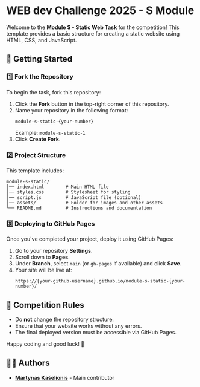 # WEB dev Challenge 2025 - S Module

Welcome to the **Module S - Static Web Task** for the competition! This template provides a basic structure for creating a static website using HTML, CSS, and JavaScript.

## 🚀 Getting Started

### 1️⃣ Fork the Repository
To begin the task, fork this repository:
1. Click the **Fork** button in the top-right corner of this repository.
2. Name your repository in the following format:
   ```
   module-s-static-{your-number}
   ```
   Example: `module-s-static-1`
3. Click **Create Fork**.

### 2️⃣ Project Structure
This template includes:
```
module-s-static/
│── index.html        # Main HTML file
│── styles.css        # Stylesheet for styling
│── script.js         # JavaScript file (optional)
│── assets/           # Folder for images and other assets
└── README.md         # Instructions and documentation
```

### 3️⃣ Deploying to GitHub Pages
Once you've completed your project, deploy it using GitHub Pages:

1. Go to your repository **Settings**.
2. Scroll down to **Pages**.
3. Under **Branch**, select `main` (or `gh-pages` if available) and click **Save**.
4. Your site will be live at:
   ```
   https://{your-github-username}.github.io/module-s-static-{your-number}/
   ```

## 🎯 Competition Rules
- Do **not** change the repository structure.
- Ensure that your website works without any errors.
- The final deployed version must be accessible via GitHub Pages.

Happy coding and good luck! 🚀

## 👨‍💻 Authors
- **[Martynas Kašelionis](https://github.com/martynasIN)** - Main contributor  


